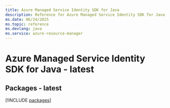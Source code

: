 ```yaml
---
title: Azure Managed Service Identity SDK for Java
description: Reference for Azure Managed Service Identity SDK for Java
ms.date: 06/24/2025
ms.topic: reference
ms.devlang: java
ms.service: azure-resource-manager
---
```

# Azure Managed Service Identity SDK for Java - latest
## Packages - latest
[!INCLUDE [packages](managed-service-identity-index.md)]